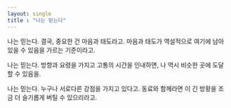 ```yaml
---
layout: single
title : "나는 믿는다"
---
```


나는 믿는다.
결국, 중요한 건 마음과 태도라고.
마음과 태도가 역설적으로 여기에 남아있을 수 있음을 가르는 기준이라고.

나는 믿는다.
방향과 요령을 가지고
고통의 시간을 인내하면,
나 역시 비슷한 곳에 도달할 수 있음을.

나는 믿는다.
누구나 서로다른 강점을 가지고 있다고.
동료와 함께라면 이 긴 방황을 조금 더 슬기롭게 버틸 수 있으리라고. 
